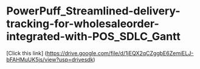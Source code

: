 # PowerPuff_Streamlined-delivery-tracking-for-wholesaleorder-integrated-with-POS_SDLC_Gantt
[Click this link] (https://drive.google.com/file/d/1jEQX2qCZggbE6ZemiELJ-bFAHMuUK5js/view?usp=drivesdk)
